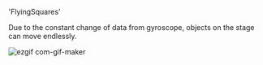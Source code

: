 'FlyingSquares'

Due to the constant change of data from gyroscope, objects on the stage can move endlessly. 

![ezgif com-gif-maker](https://user-images.githubusercontent.com/65627244/159684080-f30569d3-deb3-4284-bb6e-51016e175f48.gif)
